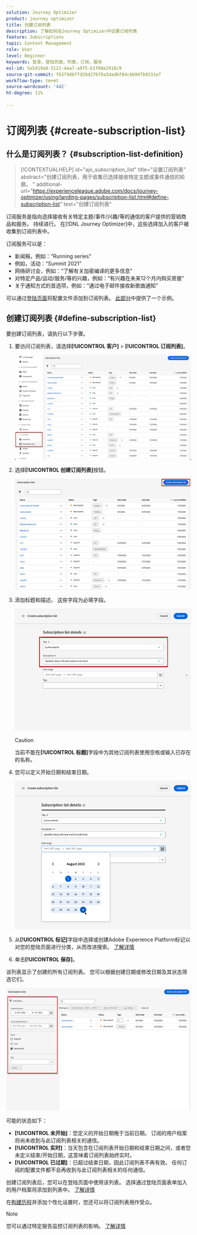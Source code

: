 ```yaml
---
solution: Journey Optimizer
product: journey optimizer
title: 创建订阅列表
description: 了解如何在Journey Optimizer中设置订阅列表
feature: Subscriptions
topic: Content Management
role: User
level: Beginner
keywords: 登录，登陆页面，列表，订阅，服务
exl-id: 5e5419a0-5121-4aa7-a975-b1f08e2918c9
source-git-commit: f63f9d6ffd28d276f8a3dadbf8dc6b947b8331e7
workflow-type: tm+mt
source-wordcount: '442'
ht-degree: 11%

---
```


# 订阅列表 {#create-subscription-list}

## 什么是订阅列表？ {#subscription-list-definition}

>[!CONTEXTUALHELP]
>id="ajo_subscription_list"
>title="设置订阅列表"
>abstract="创建订阅列表，用于收集已选择接收特定主题或事件通信的轮廓。 "
>additional-url="https://experienceleague.adobe.com/docs/journey-optimizer/using/landing-pages/subscription-list.html#define-subscription-list" text="创建订阅列表"

订阅服务是指向选择接收有关特定主题/事件/兴趣/等的通信的客户提供的营销商品和服务。 持续进行。 在[!DNL Journey Optimizer]中，这些选择加入的客户被收集到订阅列表中。

订阅服务可以是：

* 新闻稿，例如：“Running series”
* 例如，活动：“Summit 2021”
* 网络研讨会，例如：“了解有关加密编译的更多信息”
* 对特定产品/运动/服务/等的兴趣，例如：“有兴趣在未来12个月内购买房屋”
* 关于通知方式的首选项，例如：“通过电子邮件接收新歌曲通知”

可以通过[登陆页面](create-lp.md)将配置文件添加到订阅列表。 [此部分](lp-use-cases.md#subscription-to-a-service)中提供了一个示例。

## 创建订阅列表 {#define-subscription-list}

要创建订阅列表，请执行以下步骤。

1. 要访问订阅列表，请选择&#x200B;**[!UICONTROL 客户]** > **[!UICONTROL 订阅列表]**。

   ![](assets/lp_subscription-lists.png)

1. 选择&#x200B;**[!UICONTROL 创建订阅列表]**&#x200B;按钮。

   ![](assets/lp_create-subscription-list.png)

1. 添加标题和描述。 这些字段为必填字段。

   ![](assets/lp_subscription-list-name.png)

   >[!CAUTION]
   >
   >当前不能在&#x200B;**[!UICONTROL 标题]**&#x200B;字段中为其他订阅列表使用空格或输入已存在的名称。

1. 您可以定义开始日期和结束日期。

   ![](assets/lp_subscription-list-dates.png)

1. 从&#x200B;**[!UICONTROL 标记]**&#x200B;字段中选择或创建Adobe Experience Platform标记以对您的登陆页面进行分类，从而改进搜索。 [了解详情](../start/search-filter-categorize.md#tags)

1. 单击&#x200B;**[!UICONTROL 保存]**。

该列表显示了创建的所有订阅列表。 您可以根据创建日期或修改日期及其状态筛选它们。

![](assets/lp_subscription-filters.png)

可能的状态如下：

* **[!UICONTROL 未开始]**：您定义的开始日期晚于当前日期。 订阅的用户档案将尚未收到与此订阅列表相关的通信。
* **[!UICONTROL 实时]**：当天包含在订阅列表开始日期和结束日期之间，或者您未定义结束/开始日期，这意味着订阅列表始终实时。
* **[!UICONTROL 已过期]**：已超过结束日期，因此订阅列表不再有效。 任何订阅的配置文件都不会再收到与此订阅列表相关的任何通信。

创建订阅列表后，您可以在登陆页面中使用该列表。 选择通过登陆页面表单加入的用户档案将添加到列表中。 [了解详情](design-lp.md)

在[构建历程](../building-journeys/journey-gs.md#jo-build)并添加个性化设置时，您还可以将订阅列表用作受众。

>[!NOTE]
>
>您可以通过特定报告监控订阅列表的影响。 [了解详情](../reports/subscription-report-live.md)
